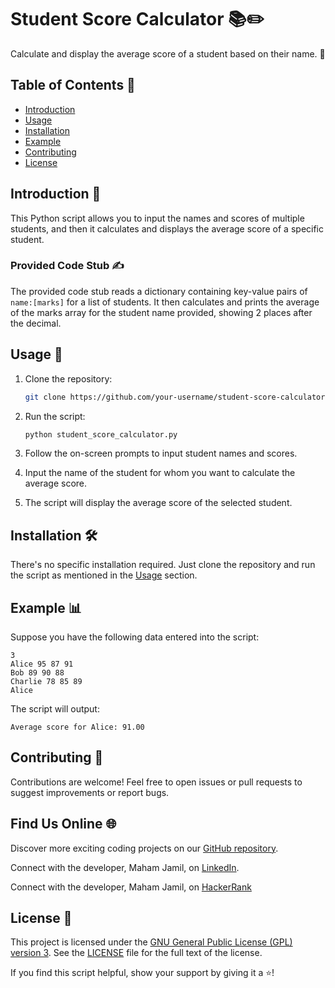 # Student Score Calculator 📚✏️

Calculate and display the average score of a student based on their name. 🎯

## Table of Contents 📜

- [Introduction](#introduction)
- [Usage](#usage)
- [Installation](#installation)
- [Example](#example)
- [Contributing](#contributing)
- [License](#license)

## Introduction 📝

This Python script allows you to input the names and scores of multiple students, and then it calculates and displays the average score of a specific student.

### Provided Code Stub ✍

The provided code stub reads a dictionary containing key-value pairs of `name:[marks]` for a list of students. It then calculates and prints the average of the marks array for the student name provided, showing 2 places after the decimal.

## Usage 🚀

1. Clone the repository:

   ```bash
   git clone https://github.com/your-username/student-score-calculator.git
   ```

2. Run the script:

   ```bash
   python student_score_calculator.py
   ```

3. Follow the on-screen prompts to input student names and scores.

4. Input the name of the student for whom you want to calculate the average score.

5. The script will display the average score of the selected student.

## Installation 🛠️

There's no specific installation required. Just clone the repository and run the script as mentioned in the [Usage](#usage) section.

## Example 📊

Suppose you have the following data entered into the script:

```
3
Alice 95 87 91
Bob 89 90 88
Charlie 78 85 89
Alice
```

The script will output:

```
Average score for Alice: 91.00
```

## Contributing 🤝

Contributions are welcome! Feel free to open issues or pull requests to suggest improvements or report bugs.

## Find Us Online 🌐

Discover more exciting coding projects on our [GitHub repository](https://github.com/Maham-j).

Connect with the developer, Maham Jamil, on [LinkedIn](https://www.linkedin.com/in/maham-jamil-268584267).

Connect with the developer, Maham Jamil, on [HackerRank](https://www.hackerrank.com/maham_jamil)

## License 📄

This project is licensed under the [GNU General Public License (GPL) version 3](LICENSE). See the [LICENSE](LICENSE) file for the full text of the license.

If you find this script helpful, show your support by giving it a ⭐️!

